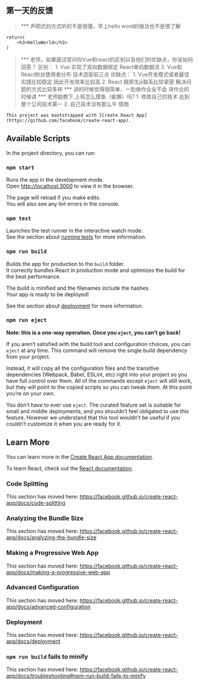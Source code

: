 ## 第一天的反馈
>***	声明式的方式听的不是很懂，早上hello word的做法也不是很了解
```
return(
    <h3>HelloWorld</h3>
)
```
>***	老师，如果面试官问你Vue和react的区别以及他们的优缺点，你该如何回答？
区别：
    1. Vue 实现了双向数据绑定   React单向数据流
    2. Vue和React粉丝使用者分布  技术选型前三点
优缺点：
    1. Vue开发模式或者最佳实践比较稳定  因此开发效率比较高
    2. React 跟原生js联系比较紧密  解决问题的方式比较多样
>***	讲的时候觉得很简单，一到做作业全不会
    讲作业的时候讲
>***	老师能教下,上班怎么摸鱼（偷懒）吗?
    1. 修炼自己的技术 达到整个公司技术第一
    2. 自己技术没有那么牛  情商


    This project was bootstrapped with [Create React App](https://github.com/facebook/create-react-app).

## Available Scripts

In the project directory, you can run:

### `npm start`

Runs the app in the development mode.<br>
Open [http://localhost:3000](http://localhost:3000) to view it in the browser.

The page will reload if you make edits.<br>
You will also see any lint errors in the console.

### `npm test`

Launches the test runner in the interactive watch mode.<br>
See the section about [running tests](https://facebook.github.io/create-react-app/docs/running-tests) for more information.

### `npm run build`

Builds the app for production to the `build` folder.<br>
It correctly bundles React in production mode and optimizes the build for the best performance.

The build is minified and the filenames include the hashes.<br>
Your app is ready to be deployed!

See the section about [deployment](https://facebook.github.io/create-react-app/docs/deployment) for more information.

### `npm run eject`

**Note: this is a one-way operation. Once you `eject`, you can’t go back!**

If you aren’t satisfied with the build tool and configuration choices, you can `eject` at any time. This command will remove the single build dependency from your project.

Instead, it will copy all the configuration files and the transitive dependencies (Webpack, Babel, ESLint, etc) right into your project so you have full control over them. All of the commands except `eject` will still work, but they will point to the copied scripts so you can tweak them. At this point you’re on your own.

You don’t have to ever use `eject`. The curated feature set is suitable for small and middle deployments, and you shouldn’t feel obligated to use this feature. However we understand that this tool wouldn’t be useful if you couldn’t customize it when you are ready for it.

## Learn More

You can learn more in the [Create React App documentation](https://facebook.github.io/create-react-app/docs/getting-started).

To learn React, check out the [React documentation](https://reactjs.org/).

### Code Splitting

This section has moved here: https://facebook.github.io/create-react-app/docs/code-splitting

### Analyzing the Bundle Size

This section has moved here: https://facebook.github.io/create-react-app/docs/analyzing-the-bundle-size

### Making a Progressive Web App

This section has moved here: https://facebook.github.io/create-react-app/docs/making-a-progressive-web-app

### Advanced Configuration

This section has moved here: https://facebook.github.io/create-react-app/docs/advanced-configuration

### Deployment

This section has moved here: https://facebook.github.io/create-react-app/docs/deployment

### `npm run build` fails to minify

This section has moved here: https://facebook.github.io/create-react-app/docs/troubleshooting#npm-run-build-fails-to-minify



